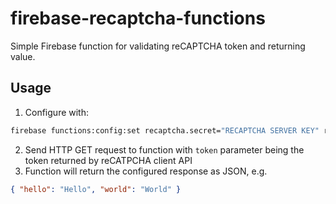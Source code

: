 # firebase-recaptcha-functions

Simple Firebase function for validating reCAPTCHA token and returning value.

## Usage

1. Configure with:
```bash
firebase functions:config:set recaptcha.secret="RECAPTCHA SERVER KEY" response.value.hello="Hello" response.value.world="World"
```
2. Send HTTP GET request to function with `token` parameter being the token returned by reCATPCHA client API
3. Function will return the configured response as JSON, e.g.
```json
{ "hello": "Hello", "world": "World" }
```

